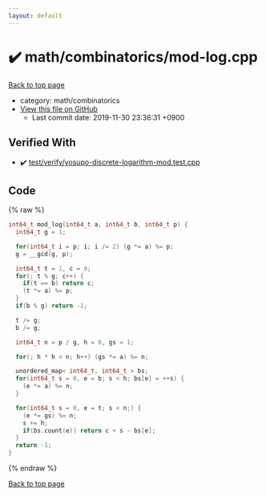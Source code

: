 ```yaml
---
layout: default
---
```


<!-- mathjax config similar to math.stackexchange -->
<script type="text/javascript" async
  src="https://cdnjs.cloudflare.com/ajax/libs/mathjax/2.7.5/MathJax.js?config=TeX-MML-AM_CHTML">
</script>
<script type="text/x-mathjax-config">
  MathJax.Hub.Config({
    TeX: { equationNumbers: { autoNumber: "AMS" }},
    tex2jax: {
      inlineMath: [ ['$','$'] ],
      processEscapes: true
    },
    "HTML-CSS": { matchFontHeight: false },
    displayAlign: "left",
    displayIndent: "2em"
  });
</script>

<script type="text/javascript" src="https://cdnjs.cloudflare.com/ajax/libs/jquery/3.4.1/jquery.min.js"></script>
<script src="https://cdn.jsdelivr.net/npm/jquery-balloon-js@1.1.2/jquery.balloon.min.js" integrity="sha256-ZEYs9VrgAeNuPvs15E39OsyOJaIkXEEt10fzxJ20+2I=" crossorigin="anonymous"></script>
<script type="text/javascript" src="../../../assets/js/copy-button.js"></script>
<link rel="stylesheet" href="../../../assets/css/copy-button.css" />


# :heavy_check_mark: math/combinatorics/mod-log.cpp
<a href="../../../index.html">Back to top page</a>

* category: math/combinatorics
* <a href="{{ site.github.repository_url }}/blob/master/math/combinatorics/mod-log.cpp">View this file on GitHub</a>
    - Last commit date: 2019-11-30 23:36:31 +0900




## Verified With
* :heavy_check_mark: <a href="../../../verify/test/verify/yosupo-discrete-logarithm-mod.test.cpp.html">test/verify/yosupo-discrete-logarithm-mod.test.cpp</a>


## Code
{% raw %}
```cpp
int64_t mod_log(int64_t a, int64_t b, int64_t p) {
  int64_t g = 1;

  for(int64_t i = p; i; i /= 2) (g *= a) %= p;
  g = __gcd(g, p);

  int64_t t = 1, c = 0;
  for(; t % g; c++) {
    if(t == b) return c;
    (t *= a) %= p;
  }
  if(b % g) return -1;

  t /= g;
  b /= g;

  int64_t n = p / g, h = 0, gs = 1;

  for(; h * h < n; h++) (gs *= a) %= n;

  unordered_map< int64_t, int64_t > bs;
  for(int64_t s = 0, e = b; s < h; bs[e] = ++s) {
    (e *= a) %= n;
  }

  for(int64_t s = 0, e = t; s < n;) {
    (e *= gs) %= n;
    s += h;
    if(bs.count(e)) return c + s - bs[e];
  }
  return -1;
}

```
{% endraw %}

<a href="../../../index.html">Back to top page</a>


